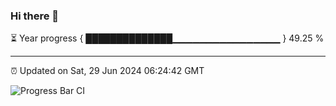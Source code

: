 ### Hi there 👋

⏳ Year progress { ██████████████▁▁▁▁▁▁▁▁▁▁▁▁▁▁▁▁ } 49.25 %

---

⏰ Updated on Sat, 29 Jun 2024 06:24:42 GMT

![Progress Bar CI](https://github.com/ZhaoGui/ZhaoGui/workflows/Progress%20Bar%20CI/badge.svg)
